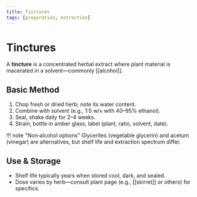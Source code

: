 ```yaml
---
title: Tinctures
tags: [preparation, extraction]
---
```


# Tinctures

A **tincture** is a concentrated herbal extract where plant material is macerated in a solvent—commonly [[alcohol]].

## Basic Method
1. Chop fresh or dried herb; note its water content.
2. Combine with solvent (e.g., 1:5 w/v with 40–95% ethanol).
3. Seal, shake daily for 2–4 weeks.
4. Strain, bottle in amber glass, label (plant, ratio, solvent, date).

!!! note "Non‑alcohol options"
    Glycerites (vegetable glycerin) and acetum (vinegar) are alternatives, but shelf life and extraction spectrum differ.

## Use & Storage
- Shelf life typically years when stored cool, dark, and sealed.
- Dose varies by herb—consult plant page (e.g., [[skirret]] or others) for specifics.
